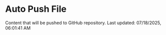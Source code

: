 # Auto Push File

Content that will be pushed to GitHub repository.
Last updated: 07/18/2025, 06:01:41 AM